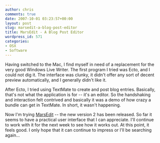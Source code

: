 ```yaml
---
author: chris
comments: true
date: 2007-10-01 03:23:57+00:00
layout: post
slug: marsedit-a-blog-post-editor
title: MarsEdit - A Blog Post Editor
wordpress_id: 571
categories:
- OSX
- Software
---
```


Having switched to the Mac, I find myself in need of a replacement for the very good Windows Live Writer. The first program I tried was Ecto, and I could not dig it. The interface was clunky, it didn't offer any sort of decent preview automatically, and I generally didn't like it.

After Ecto, I tried using TextMate to create and post blog entries. Basically, that's not what the application is for -- it's an editor. So the handshaking and interaction felt contrived and basically it was a demo of how crazy a bundle can get in TextMate. In short, it wasn't happening.

Now I'm trying [MarsEdit](http://www.red-sweater.com/marsedit/) -- the new version 2 has been released. So far it seems to have a practical user interface that I can appreciate. I'll continue to work with it for the next week to see how it works out. At this point, it feels good. I only hope that it can continue to impress or I'll be searching again...
